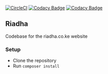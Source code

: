 [![CircleCI](https://circleci.com/gh/Riadha/riadha.svg?style=svg)](https://circleci.com/gh/Riadha/riadha)  [![Codacy Badge](https://api.codacy.com/project/badge/Grade/085e1800420d4e168e0168486d90d9f2)](https://www.codacy.com/manual/Riadha/riadha?utm_source=github.com&amp;utm_medium=referral&amp;utm_content=Riadha/riadha&amp;utm_campaign=Badge_Grade) [![Codacy Badge](https://api.codacy.com/project/badge/Coverage/085e1800420d4e168e0168486d90d9f2)](https://www.codacy.com/manual/Riadha/riadha?utm_source=github.com&utm_medium=referral&utm_content=Riadha/riadha&utm_campaign=Badge_Coverage)

## Riadha
Codebase for the riadha.co.ke website

### Setup
- Clone the repository
- Run `composer install`
